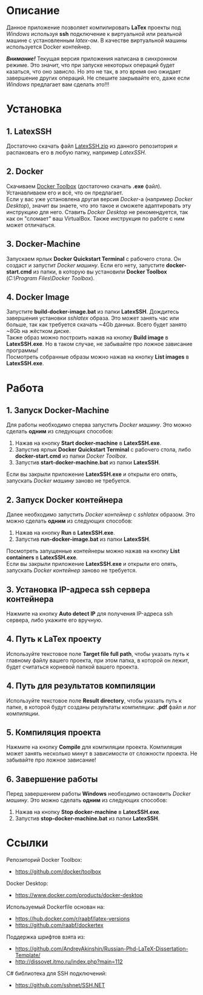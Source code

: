 # Описание
Данное приложение позволяет компилировать **LaTex** проекты под *Windows* используя **ssh** подключение к виртуальной или реальной машине с установленным *latex*-ом. В качестве виртуальной машины используется Docker контейнер.

***Внимание!*** Текущая версия приложения написана в синхронном режиме. Это значит, что при запуске некоторых операций будет казаться, что оно зависло. Но это не так, в это время оно ожидает завершение других операций. Не спешите закрывайте его, даже если *Windows* предлагает вам сделать это!!!

# Установка
## 1. LatexSSH
Достаточно скачать файл [LatexSSH.zip](https://github.com/AlexZabashta/Latex-Docker/blob/master/LatexSSH.zip?raw=true) из данного репозитория и распаковать его в любую папку, например *LatexSSH*.

## 2. Docker
Скачиваем [Docker Toolbox](https://github.com/docker/toolbox/releases) (достаточно скачать **.exe** файл). Устанавливаем его и всё, что он предлагает.  
Если у вас уже установлена другая версия *Docker*-а (например *Docker Desktop*), значит вы знаете, что это такое и сможете адаптировать эту инструкцию для него. Ставить *Docker Desktop* не рекомендуется, так как он "сломает" ваш VirtualBox. Также инструкция по работе с ним может отличаться.

## 3. Docker-Machine
Запускаем ярлык **Docker Quickstart Terminal** с рабочего стола. Он создаст и запустит *Docker машину*. Если его нету, запустите **docker-start.cmd** из папки, в которую вы установили **Docker Toolbox** (*C:\Program Files\Docker Toolbox*).

## 4. Docker Image
Запустите **build-docker-image.bat** из папки **LatexSSH**. Дождитесь завершения установки *sshlatex* образа. Это может занять час или больше, так как требуется скачать ~4Gb данных. Всего будет занято ~8Gb на жёстком диске.  
Также образ можно построить нажав на кнопку **Build image** в **LatexSSH.exe**. Но в таком случае, не забывайте про ложное зависание программы!  
Посмотреть собранные образы можно нажав на кнопку **List images** в **LatexSSH.exe**.

# Работа
## 1. Запуск Docker-Machine
Для работы необходимо сперва запустить *Docker машину*. Это можно сделать **одним** из следующих способов:
1. Нажав на кнопку **Start docker-machine** в **LatexSSH.exe**.
2. Запустив ярлык **Docker Quickstart Terminal** с рабочего стола, либо **docker-start.cmd** из папки *Docker Toolbox*.
3. Запустив **start-docker-machine.bat** из папки **LatexSSH**.

Если вы закрыли приложение **LatexSSH.exe** и открыли его опять, запускать *Docker машину* заново не требуется.

## 2. Запуск Docker контейнера
Далее необходимо запустить *Docker контейнер* с *sshlatex* образом. Это можно сделать **одним** из следующих способов:
1. Нажав на кнопку **Run** в **LatexSSH.exe**.
2. Запустив **run-docker-image.bat** из папки **LatexSSH**.

Посмотреть запущенные контейнеры можно нажав на кнопку **List containers** в **LatexSSH.exe**.  
Если вы закрыли приложение **LatexSSH.exe** и открыли его опять, запускать *Docker контейнер* заново не требуется.

## 3. Установка IP-адреса ssh сервера контейнера
Нажмите на кнопку **Auto detect IP** для получения IP-адреса ssh сервера, либо укажите его вручную.

## 4. Путь к LaTex проекту
Используйте текстовое поле **Target file full path**, чтобы указать путь к главному файлу вашего проекта, при этом папка, в которой он лежит, будет считаться корневой папкой вашего проекта.

## 4. Путь для результатов компиляции
Используйте текстовое поле **Result directory**, чтобы указать путь к папке, в которой будут созданы результаты компиляции: **.pdf** файл и лог компиляции.

## 5. Компиляция проекта
Нажмите на кнопку **Compile** для компиляции проекта. Компиляция может занять несколько минут в зависимости от сложности проекта. Не забывайте про ложное зависание!

## 6. Завершение работы
Перед завершением работы **Windows** необходимо остановить *Docker машину*. Это можно сделать **одним** из следующих способов:
1. Нажав на кнопку **Stop docker-machine** в **LatexSSH.exe**.
2. Запустив **stop-docker-machine.bat** из папки **LatexSSH**.


# Ссылки
Репозиторий Docker Toolbox:
* https://github.com/docker/toolbox

Docker Desktop:
* https://www.docker.com/products/docker-desktop

Используемый Dockerfile основан на:
* https://hub.docker.com/r/raabf/latex-versions
* https://github.com/raabf/dockertex

Поддержка шрифтов взята из:
* https://github.com/AndreyAkinshin/Russian-Phd-LaTeX-Dissertation-Template/
* http://dissovet.itmo.ru/index.php?main=112

C# библиотека для SSH подключений:
* https://github.com/sshnet/SSH.NET
